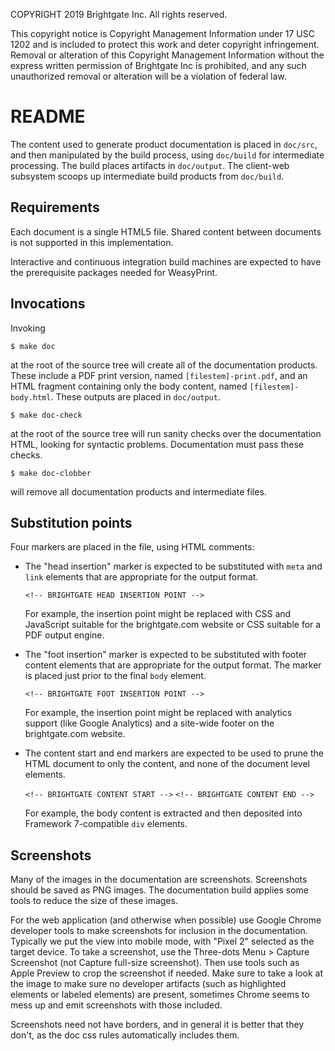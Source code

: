 
COPYRIGHT 2019 Brightgate Inc. All rights reserved.

This copyright notice is Copyright Management Information under 17 USC 1202
and is included to protect this work and deter copyright infringement.
Removal or alteration of this Copyright Management Information without the
express written permission of Brightgate Inc is prohibited, and any
such unauthorized removal or alteration will be a violation of federal law.


# README

The content used to generate product documentation is placed in `doc/src`, and
then manipulated by the build process, using `doc/build` for intermediate
processing.  The build places artifacts in `doc/output`.  The client-web
subsystem scoops up intermediate build products from `doc/build`.

## Requirements

Each document is a single HTML5 file.  Shared content between documents is not
supported in this implementation.

Interactive and continuous integration build machines are expected to have the
prerequisite packages needed for WeasyPrint.

## Invocations

Invoking

```
$ make doc
```

at the root of the source tree will create all of the documentation products.
These include a PDF print version, named `[filestem]-print.pdf`, and an HTML
fragment containing only the body content, named `[filestem]-body.html`.
These outputs are placed in `doc/output`.

```
$ make doc-check
```

at the root of the source tree will run sanity checks over the documentation
HTML, looking for syntactic problems.  Documentation must pass these checks.

```
$ make doc-clobber
```

will remove all documentation products and intermediate files.

## Substitution points

Four markers are placed in the file, using HTML comments:

- The "head insertion" marker is expected to be substituted with `meta` and
  `link` elements that are appropriate for the output format.

    `<!-- BRIGHTGATE HEAD INSERTION POINT -->`

  For example, the insertion point might be replaced with CSS and JavaScript
  suitable for the brightgate.com website or CSS suitable for a PDF output
  engine.

- The "foot insertion" marker is expected to be substituted with footer
  content elements that are appropriate for the output format.  The marker is
  placed just prior to the final `body` element.

    `<!-- BRIGHTGATE FOOT INSERTION POINT -->`

  For example, the insertion point might be replaced with analytics support
  (like Google Analytics) and a site-wide footer on the brightgate.com website.

- The content start and end markers are expected to be used to prune the HTML
  document to only the content, and none of the document level elements.

    `<!-- BRIGHTGATE CONTENT START -->`
    `<!-- BRIGHTGATE CONTENT END -->`

  For example, the body content is extracted and then deposited into Framework
  7-compatible `div` elements.

## Screenshots

Many of the images in the documentation are screenshots.  Screenshots should be
saved as PNG images.  The documentation build applies some tools to reduce the
size of these images.

For the web application (and otherwise when possible) use Google Chrome
developer tools to make screenshots for inclusion in the documentation.
Typically we put the view into mobile mode, with "Pixel 2" selected as the
target device.  To take a screenshot, use the Three-dots Menu > Capture
Screenshot (not Capture full-size screenshot).  Then use tools such as Apple
Preview to crop the screenshot if needed.  Make sure to take a look at the
image to make sure no developer artifacts (such as highlighted elements or
labeled elements) are present, sometimes Chrome seems to mess up and emit
screenshots with those included.

Screenshots need not have borders, and in general it is better that they don't,
as the doc css rules automatically includes them.
